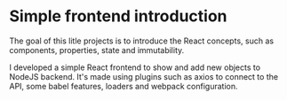 # Simple frontend introduction

The goal of this litle projects is to introduce the React concepts, such as components, properties, state and immutability.


I developed a simple React frontend to show and add new objects to NodeJS backend.
It's made using plugins such as axios to connect to the API,  some babel features, loaders and webpack configuration.
